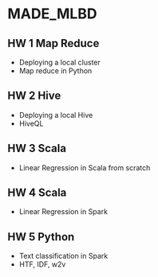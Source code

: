 # MADE_MLBD

## HW 1 Map Reduce

* Deploying a local cluster
* Map reduce in Python

## HW 2 Hive

* Deploying a local Hive
* HiveQL

## HW 3 Scala

* Linear Regression in Scala from scratch

## HW 4 Scala

* Linear Regression in Spark

## HW 5 Python

* Text classification in Spark
* HTF, IDF, w2v
